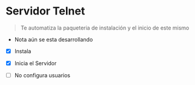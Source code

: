 # Servidor Telnet

> Te automatiza la paqueteria de instalación y el inicio de este mismo

* Nota aún se esta desarrollando


* [x] Instala
* [x] Inicia el Servidor

* [ ] No configura usuarios
